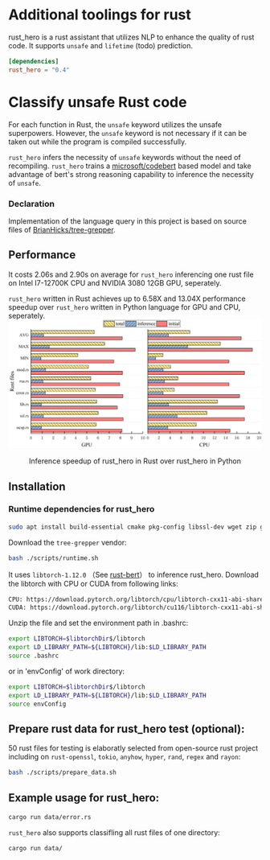 # Additional toolings for rust

rust_hero is a rust assistant that utilizes NLP to enhance the quality of rust code. It supports `unsafe` and `lifetime` (todo) prediction.

```toml
[dependencies]
rust_hero = "0.4"
```

# Classify unsafe Rust code

For each function in Rust, the `unsafe` keyword utilizes the unsafe superpowers. However, the `unsafe` keyword is not necessary if it can be taken out while the program is compiled successfully.

`rust_hero` infers the necessity of `unsafe` keywords without the need of recompiling. `rust_hero` trains a [microsoft/codebert](https://github.com/microsoft/CodeBERT) based model and take advantage of bert's strong reasoning capability to inference the necessity of `unsafe`.

### Declaration

Implementation of the language query in this project is based on source files of [BrianHicks/tree-grepper](https://github.com/BrianHicks/tree-grepper).

## Performance

It costs 2.06s and 2.90s on average for `rust_hero` inferencing one rust file on Intel I7-12700K CPU and NVIDIA 3080 12GB GPU, seperately.

`rust_hero` written in Rust achieves up to 6.58X and 13.04X performance speedup over `rust_hero` written in Python language for GPU and CPU, seperately.
![Inference speedup](./Img/speedup.png)
<center>Inference speedup of rust_hero in Rust over rust_hero in Python</center>

## Installation
### Runtime dependencies for rust_hero
```bash
sudo apt install build-essential cmake pkg-config libssl-dev wget zip git
```
Download the `tree-grepper` vendor:
```bash
bash ./scripts/runtime.sh
```
It uses `libtorch-1.12.0` （See [rust-bert](https://github.com/guillaume-be/rust-bert)） to inference rust_hero. Download the libtorch with CPU or CUDA from following links:
```bash
CPU: https://download.pytorch.org/libtorch/cpu/libtorch-cxx11-abi-shared-with-deps-1.12.0%2Bcpu.zip
CUDA: https://download.pytorch.org/libtorch/cu116/libtorch-cxx11-abi-shared-with-deps-1.12.0%2Bcu116.zip
```
Unzip the file and set the environment path in .bashrc:

```bash
export LIBTORCH=$libtorchDir$/libtorch
export LD_LIBRARY_PATH=${LIBTORCH}/lib:$LD_LIBRARY_PATH
source .bashrc
```
or in 'envConfig' of work directory:
```bash
export LIBTORCH=$libtorchDir$/libtorch
export LD_LIBRARY_PATH=${LIBTORCH}/lib:$LD_LIBRARY_PATH
source envConfig
```
## Prepare rust data for rust_hero test (optional):
50 rust files for testing is elaboratly selected from open-source rust project including on `rust-openssl`, `tokio`, `anyhow`, `hyper`, `rand`, `regex` and `rayon`:
```bash
bash ./scripts/prepare_data.sh
```
## Example usage for rust_hero:

```bash
cargo run data/error.rs
```
`rust_hero` also supports classifling all rust files of one directory:
```bash
cargo run data/
```